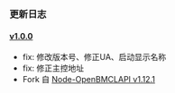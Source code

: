 ### 更新日志

#### [v1.0.0](https://github.com/ZeroWolf233/node-openmcim/releases/tag/1.0.0)

- fix: 修改版本号、修正UA、启动显示名称
- fix: 修正主控地址
- Fork 自 [Node-OpenBMCLAPI v1.12.1](https://github.com/bangbang93/openbmclapi/releases/tag/v1.12.1)
